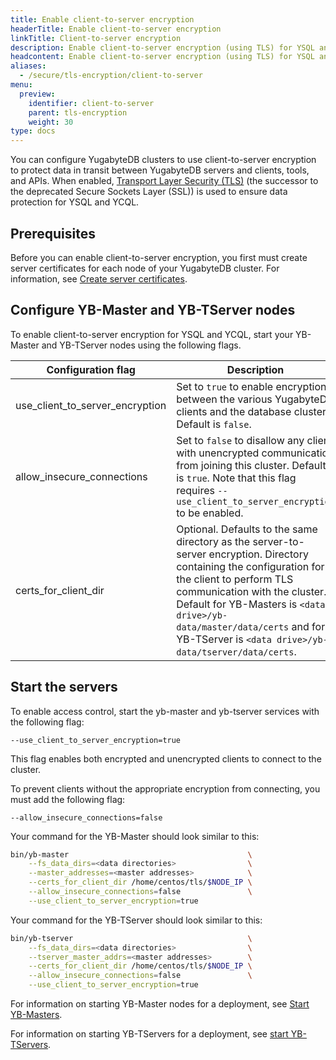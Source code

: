 ```yaml
---
title: Enable client-to-server encryption
headerTitle: Enable client-to-server encryption
linkTitle: Client-to-server encryption
description: Enable client-to-server encryption (using TLS) for YSQL and YCQL.
headcontent: Enable client-to-server encryption (using TLS) for YSQL and YCQL
aliases:
  - /secure/tls-encryption/client-to-server
menu:
  preview:
    identifier: client-to-server
    parent: tls-encryption
    weight: 30
type: docs
---
```


You can configure YugabyteDB clusters to use client-to-server encryption to protect data in transit between YugabyteDB servers and clients, tools, and APIs. When enabled, [Transport Layer Security (TLS)](https://en.wikipedia.org/wiki/Transport_Layer_Security) (the successor to the deprecated Secure Sockets Layer (SSL)) is used to ensure data protection for YSQL and YCQL.

## Prerequisites

Before you can enable client-to-server encryption, you first must create server certificates for each node of your YugabyteDB cluster. For information, see [Create server certificates](../server-certificates).

## Configure YB-Master and YB-TServer nodes

To enable client-to-server encryption for YSQL and YCQL, start your YB-Master and YB-TServer nodes using the following flags.

| Configuration flag              | Description                    |
| --------------------------------| ------------------------------ |
| use_client_to_server_encryption |  Set to `true` to enable encryption between the various YugabyteDB clients and the database cluster. Default is `false`. |
| allow_insecure_connections      | Set to `false` to disallow any client with unencrypted communication from joining this cluster. Default is `true`. Note that this flag requires `--use_client_to_server_encryption` to be enabled. |
| certs_for_client_dir            | Optional. Defaults to the same directory as the server-to-server encryption. Directory containing the configuration for the client to perform TLS communication with the cluster. Default for YB-Masters is `<data drive>/yb-data/master/data/certs` and for YB-TServer is `<data drive>/yb-data/tserver/data/certs`. |

## Start the servers

To enable access control, start the yb-master and yb-tserver services with the following flag:

```output
--use_client_to_server_encryption=true
```

This flag enables both encrypted and unencrypted clients to connect to the cluster.

To prevent clients without the appropriate encryption from connecting, you must add the following flag:

```output
--allow_insecure_connections=false
```

Your command for the YB-Master should look similar to this:

```sh
bin/yb-master                                        \
    --fs_data_dirs=<data directories>                \
    --master_addresses=<master addresses>            \
    --certs_for_client_dir /home/centos/tls/$NODE_IP \
    --allow_insecure_connections=false               \
    --use_client_to_server_encryption=true
```

Your command for the YB-TServer should look similar to this:

```sh
bin/yb-tserver                                       \
    --fs_data_dirs=<data directories>                \
    --tserver_master_addrs=<master addresses>        \
    --certs_for_client_dir /home/centos/tls/$NODE_IP \
    --allow_insecure_connections=false               \
    --use_client_to_server_encryption=true
```

For information on starting YB-Master nodes for a deployment, see [Start YB-Masters](../../../deploy/manual-deployment/start-masters/).

For information on starting YB-TServers for a deployment, see [start YB-TServers](../../../deploy/manual-deployment/start-tservers/).
